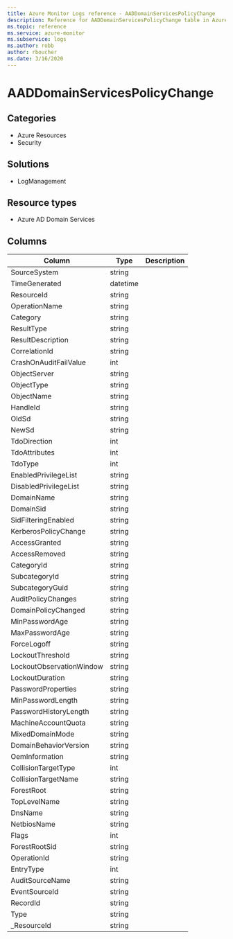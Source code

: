 ```yaml
---
title: Azure Monitor Logs reference - AADDomainServicesPolicyChange
description: Reference for AADDomainServicesPolicyChange table in Azure Monitor Logs.
ms.topic: reference
ms.service: azure-monitor
ms.subservice: logs
ms.author: robb
author: rboucher
ms.date: 3/16/2020
---
```


# AADDomainServicesPolicyChange

 

## Categories

- Azure Resources
- Security
## Solutions

- LogManagement
## Resource types

- Azure AD Domain Services




## Columns

|Column|Type|Description|
|---|---|---|
|SourceSystem|string||
|TimeGenerated|datetime||
|ResourceId|string||
|OperationName|string||
|Category|string||
|ResultType|string||
|ResultDescription|string||
|CorrelationId|string||
|CrashOnAuditFailValue|int||
|ObjectServer|string||
|ObjectType|string||
|ObjectName|string||
|HandleId|string||
|OldSd|string||
|NewSd|string||
|TdoDirection|int||
|TdoAttributes|int||
|TdoType|int||
|EnabledPrivilegeList|string||
|DisabledPrivilegeList|string||
|DomainName|string||
|DomainSid|string||
|SidFilteringEnabled|string||
|KerberosPolicyChange|string||
|AccessGranted|string||
|AccessRemoved|string||
|CategoryId|string||
|SubcategoryId|string||
|SubcategoryGuid|string||
|AuditPolicyChanges|string||
|DomainPolicyChanged|string||
|MinPasswordAge|string||
|MaxPasswordAge|string||
|ForceLogoff|string||
|LockoutThreshold|string||
|LockoutObservationWindow|string||
|LockoutDuration|string||
|PasswordProperties|string||
|MinPasswordLength|string||
|PasswordHistoryLength|string||
|MachineAccountQuota|string||
|MixedDomainMode|string||
|DomainBehaviorVersion|string||
|OemInformation|string||
|CollisionTargetType|int||
|CollisionTargetName|string||
|ForestRoot|string||
|TopLevelName|string||
|DnsName|string||
|NetbiosName|string||
|Flags|int||
|ForestRootSid|string||
|OperationId|string||
|EntryType|int||
|AuditSourceName|string||
|EventSourceId|string||
|RecordId|string||
|Type|string||
|_ResourceId|string||
